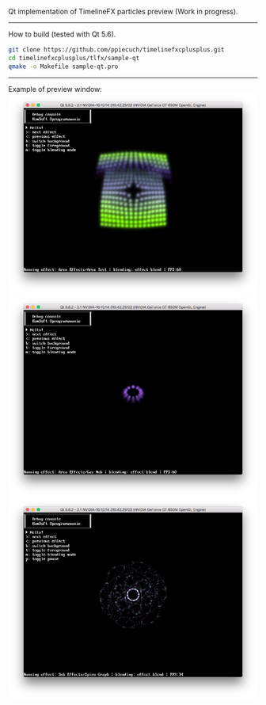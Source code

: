 Qt implementation of TimelineFX particles preview (Work in progress).

***

How to build (tested with Qt 5.6).

```bash
git clone https://github.com/ppiecuch/timelinefxcplusplus.git
cd timelinefxcplusplus/tlfx/sample-qt
qmake -o Makefile sample-qt.pro
```

***

Example of preview window:
![Alt text](/tlfx/sample-qt/screens/screen1.png?raw=true "Effect 1")
![Alt text](/tlfx/sample-qt/screens/screen2.png?raw=true "Effect 2")
![Alt text](/tlfx/sample-qt/screens/screen3.png?raw=true "Effect 3")
